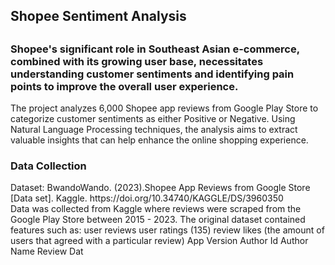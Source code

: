 <h2> Shopee Sentiment Analysis <h2>
<h3>
  Shopee's significant role in Southeast Asian e-commerce, combined with its growing user base, necessitates understanding customer sentiments and identifying pain points to improve the overall user experience.
</h3>

The project analyzes 6,000 Shopee app reviews from Google Play Store to categorize customer sentiments as either Positive or Negative. Using Natural Language Processing techniques, the analysis aims to extract valuable insights that can help enhance the online shopping experience.

<h3> Data Collection </h3>
 Dataset: BwandoWando. (2023).Shopee App Reviews from Google Store [Data set]. Kaggle. 
https://doi.org/10.34740/KAGGLE/DS/3960350
<br>
 Data was collected from Kaggle where reviews were scraped from the Google Play Store 
between 2015 - 2023. The original dataset contained features such as:
 user reviews
 user ratings (135)
 review likes (the amount of users that agreed with a 
particular review)
 App Version
 Author Id
 Author Name
 Review Dat
